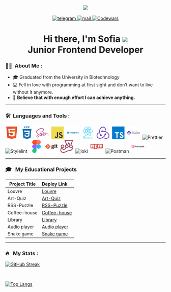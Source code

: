 <p align="center"><img src="https://giffun.ru/wp-content/uploads/2022/08/6c90288d7e10d46d18895f17f420a92c.gif" width="300" /></p>
<div id="badges" align="center">
    <a href="https://t.me/suficks" target="_blank">
      <img src="https://img.shields.io/badge/Telegram-2CA5E0?style=for-the-badge&logo=telegram&logoColor=white" alt="telegram"/>
    </a>
    <a href="mailto:vdo-sofia@mail.ru">
      <img src="https://img.shields.io/badge/Gmail-D14836?style=for-the-badge&logo=gmail&logoColor=white" alt="mail"/>
    </a>
     <a href="https://www.codewars.com/users/rsschool_ae9543dc9e4e0811" target="_blank">
      <img src="https://img.shields.io/badge/Codewars-B1361E?style=for-the-badge&logo=Codewars&logoColor=white" alt="Codewars"/>
    </a>
  </div>

  <h1 align="center">Hi there, I'm Sofia <img src="https://media.giphy.com/media/hvRJCLFzcasrR4ia7z/giphy.gif" width="40"><br />Junior Frontend Developer</h1>

### :woman_technologist: &nbsp;About Me :

- 🎓 Graduated from the University in Biotechnology
- 💻 Fell in love with programming at first sight and don’t want to live without it anymore.
- 🌟 __Believe that with enough effort I can achieve anything.__

---

### 🛠 &nbsp;Languages and Tools :

<p>
<img src="https://github.com/devicons/devicon/blob/master/icons/html5/html5-original.svg" title="HTML5" alt="HTML" width="40" height="40"/>&nbsp;
<img src="https://github.com/devicons/devicon/blob/master/icons/css3/css3-plain-wordmark.svg"  title="CSS3" alt="CSS" width="40" height="40"/>&nbsp;
<img src="https://github.com/devicons/devicon/blob/master/icons/sass/sass-original.svg" title="Sass" alt="Sass " width="40" height="40"/>&nbsp;
<img src="https://github.com/devicons/devicon/blob/master/icons/javascript/javascript-original.svg" title="JavaScript" alt="JavaScript" width="40" height="40"/>&nbsp;
<img src="https://github.com/devicons/devicon/blob/master/icons/webpack/webpack-original-wordmark.svg" title="Webpack" alt="Webpack " width="40" height="40"/>&nbsp;
<img src="https://github.com/devicons/devicon/blob/master/icons/react/react-original-wordmark.svg" title="React"  alt="React" width="40" height="40"/>&nbsp;
<img src="https://github.com/devicons/devicon/blob/master/icons/redux/redux-original.svg" title="Redux" alt="Redux " width="40" height="40"/>&nbsp;
<img src="https://github.com/devicons/devicon/blob/master/icons/typescript/typescript-original.svg" title="TypeScript" alt="TypeScript " width="40" height="40"/>&nbsp;
<img src="https://github.com/devicons/devicon/blob/master/icons/eslint/eslint-original-wordmark.svg"  title="ESLint" alt="ESLint" width="40" height="40"/>&nbsp;
<img src="https://img.shields.io/badge/prettier-ff69b4.svg?style=flat-square"  title="Prettier" alt="Prettier" width="40" height="40"/>&nbsp;
<img src="https://icon-icons.com/icons2/3915/PNG/512/stylelint_logo_icon_249490.png"  title="Stylelint" alt="Stylelint" width="40" height="40"/>&nbsp;
<img src="https://github.com/devicons/devicon/blob/master/icons/figma/figma-original.svg"  title="Figma" alt="Figma" width="40" height="40"/>&nbsp;
<img src="https://github.com/devicons/devicon/blob/master/icons/git/git-original-wordmark.svg" title="Git" alt="Git" width="40" height="40"/>&nbsp;
<img src="https://github.com/devicons/devicon/blob/master/icons/jest/jest-plain.svg" title="Jest" alt="jest" width="40" height="40"/>&nbsp;
<img src="https://user-images.githubusercontent.com/25181517/190230082-55409fe9-d5a2-4f3d-bdba-0f0946190e67.png" title="Loki" alt="loki" width="40" height="40"/>&nbsp;
<img src="https://github.com/devicons/devicon/blob/master/icons/npm/npm-original-wordmark.svg" title="NPM" alt="NPM" width="40" height="40"/>&nbsp;
<img src="https://www.vectorlogo.zone/logos/getpostman/getpostman-icon.svg" title="Postman"  alt="Postman" width="40" height="40"/>&nbsp;
<img src="https://github.com/devicons/devicon/blob/master/icons/storybook/storybook-original-wordmark.svg" title="Storybook" alt="Storybook " width="40" height="40"/>&nbsp;
</p>

---

### 🎓 &nbsp; My Educational Projects

| Project Title            | Deploy Link                                                        |
|--------------------------|:-------------------------------------------------------------------|
| Louvre                  | [Louvre](https://suficks.github.io/Museum/museum/)     |
| Art-Quiz                | [Art-Quiz](https://suficks.github.io/Art-Quiz/art-quiz/)     |
| RSS-Puzzle              | [RSS-Puzzle](https://rolling-scopes-school.github.io/suficks-JSFE2023Q4/rss-puzzle/)     |
| Coffee-house            | [Coffee-house](https://house-of-coffee.netlify.app/)         |
| Library                 | [Library](https://rolling-scopes-school.github.io/suficks-JSFEPRESCHOOL2023Q2/library/) |
| Audio player            | [Audio player](https://rolling-scopes-school.github.io/suficks-JSFEPRESCHOOL2023Q2/audio-player/)                            |
| Snake game              | [Snake game](https://rolling-scopes-school.github.io/suficks-JSFEPRESCHOOL2023Q2/random-game/)      |

---

### 🔥 &nbsp; My Stats :
<div>
  
[![GitHub Streak](http://github-readme-streak-stats.herokuapp.com?user=Suficks&theme=dark&hide_border=true&date_format=j%20M%5B%20Y%5D&mode=weekly)](https://git.io/streak-stats)

<img src="https://github-readme-stats-sigma-five.vercel.app/api?username=Suficks&show_icons=true&theme=radical&count_private=true" alt="" />

[![Top Langs](https://github-readme-stats.vercel.app/api/top-langs/?username=Suficks&layout=compact&theme=vision-friendly-dark)](https://github.com/anuraghazra/github-readme-stats)

</div>
